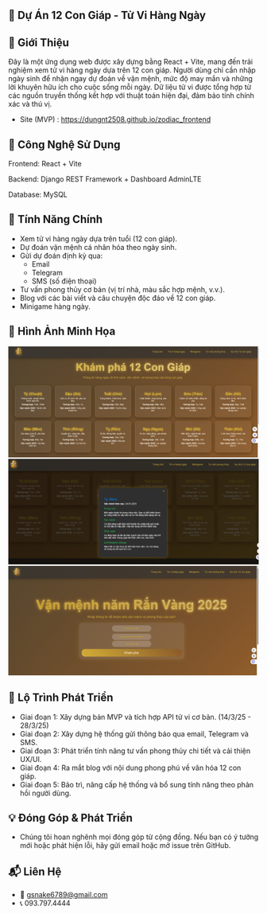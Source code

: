 🏮 Dự Án 12 Con Giáp - Tử Vi Hàng Ngày
-

🌟 Giới Thiệu
-

Đây là một ứng dụng web được xây dựng bằng React + Vite, mang đến trải nghiệm xem tử vi hàng ngày dựa trên 12 con giáp. Người dùng chỉ cần nhập ngày sinh để nhận ngay dự đoán về vận mệnh, mức độ may mắn và những lời khuyên hữu ích cho cuộc sống mỗi ngày. Dữ liệu tử vi được tổng hợp từ các nguồn truyền thống kết hợp với thuật toán hiện đại, đảm bảo tính chính xác và thú vị.

- Site (MVP) : https://dungnt2508.github.io/zodiac_frontend

🚀 Công Nghệ Sử Dụng
-

Frontend: React + Vite

Backend: Django REST Framework + Dashboard AdminLTE

Database: MySQL


📌 Tính Năng Chính
-

- Xem tử vi hàng ngày dựa trên tuổi (12 con giáp).
- Dự đoán vận mệnh cá nhân hóa theo ngày sinh.
- Gửi dự đoán định kỳ qua:
    - Email
    - Telegram
    - SMS (số điện thoại)
- Tư vấn phong thủy cơ bản (vị trí nhà, màu sắc hợp mệnh, v.v.).
- Blog với các bài viết và câu chuyện độc đáo về 12 con giáp.
- Minigame hàng ngày.

📸 Hình Ảnh Minh Họa
-
![img.png](img.png)
![img_2.png](img_2.png)
![img_1.png](img_1.png)

📜 Lộ Trình Phát Triển
- 
- Giai đoạn 1: Xây dựng bản MVP và tích hợp API tử vi cơ bản. (14/3/25 - 28/3/25)
- Giai đoạn 2: Xây dựng hệ thống gửi thông báo qua email, Telegram và SMS.
- Giai đoạn 3: Phát triển tính năng tư vấn phong thủy chi tiết và cải thiện UX/UI.
- Giai đoạn 4: Ra mắt blog với nội dung phong phú về văn hóa 12 con giáp.
- Giai đoạn 5: Bảo trì, nâng cấp hệ thống và bổ sung tính năng theo phản hồi người dùng.



💡 Đóng Góp & Phát Triển
-  
- Chúng tôi hoan nghênh mọi đóng góp từ cộng đồng. Nếu bạn có ý tưởng mới hoặc phát hiện lỗi, hãy gửi email hoặc mở issue trên GitHub.


📬 Liên Hệ
-
- 📧 gsnake6789@gmail.com
- 📞 093.797.4444